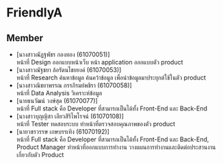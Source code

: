 # FriendlyA


## Member
- [นางสาวณัฏฐพัชร กองทอง (61070051)] </br>
หน้าที่ Design ออกแบบหน้าเว็บ หน้า application ออกแบบตัว product
- [นางสาวณัฐชยา ล้อรัตนไชยยงค์ (61070053)] </br>
หน้าที่  Research ค้นหาข้อมูล ค้นคว้าข้อมูล เพื่อนำข้อมูลมาประยุกต์ใช้ในตัว product 
- [นางสาวณิชยาพรรณ กรรภิรมย์พชิรา (61070058)] </br>
หน้าที่  Data Analysis วิเคราะห์ข้อมูล
- [นายธนวัฒน์ วงษ์สุด (61070077)] </br>
หน้าที่  Full stack คือ Developer ที่สามารถเป็นได้ทั้ง Front-End และ Back-End 
- [นางสาวบุญญิสา เลียวสิริไพโรจน์ (61070108)] </br>
หน้าที่  Tester ทดสอบระบบ ทำหน้าที่ตรวจสอบคุณภาพของตัว product 
- [นายวชรวรรษ เกษบรรเทิง (61070192)] </br>
หน้าที่  Full stack คือ Developer ที่สามารถเป็นได้ทั้ง Front-End และ Back-End, 
Product Manager ทำหน้าที่ออกแบบการทำงาน วางแผนการทำงานและติดต่อประสานงานเกี่ยวกับตัว Product
